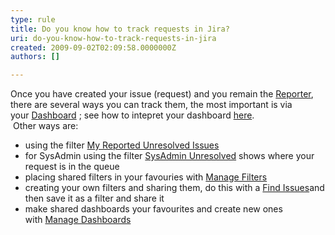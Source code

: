 ```yaml
---
type: rule
title: Do you know how to track requests in Jira?
uri: do-you-know-how-to-track-requests-in-jira
created: 2009-09-02T02:09:58.0000000Z
authors: []

---
```


 Once you have created your issue (request) and you remain the [Reporter](/Management/RulesToBetterJira/Pages/ReportesAndAssignees.aspx), there are several ways you can track them, the most important is via your [Dashboard](http&#58;//jira.ssw.com.au/secure/Dashboard.jspa) ; see how to intepret your dashboard [here](/Management/RulesToBetterJira/Pages/SystemDashboard.aspx). <br>​ 
 Other ways are:

- using the filter [My Reported Unresolved Issues](/Management/RulesToBetterJira/Pages/TrackingRequests.aspx)
- for SysAdmin using the filter [SysAdmin Unresolved](/Management/RulesToBetterJira/Pages/TrackingRequests.aspx) shows where your request is in the queue
- placing shared filters in your favouries with [Manage Filters](/Management/RulesToBetterJira/Pages/TrackingRequests.aspx)
- creating your own filters and sharing them, do this with a [Find Issues](/Management/RulesToBetterJira/Pages/TrackingRequests.aspx)and then save it as a filter and share it
- make shared dashboards your favourites and create new ones with [Manage Dashboards](/Management/RulesToBetterJira/Pages/TrackingRequests.aspx)


